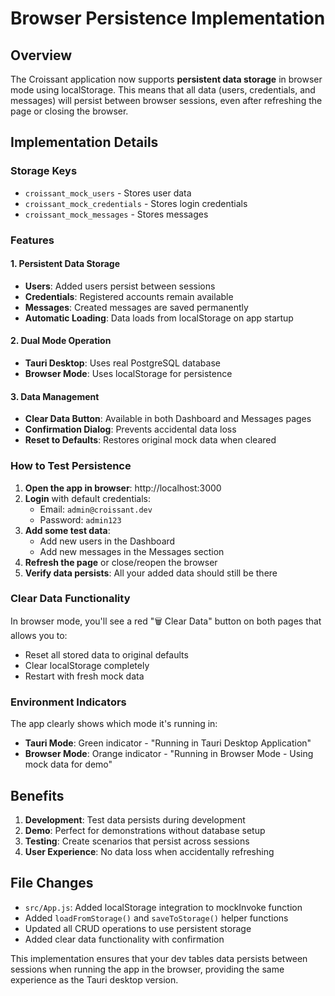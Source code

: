 # Browser Persistence Implementation

## Overview
The Croissant application now supports **persistent data storage** in browser mode using localStorage. This means that all data (users, credentials, and messages) will persist between browser sessions, even after refreshing the page or closing the browser.

## Implementation Details

### Storage Keys
- `croissant_mock_users` - Stores user data
- `croissant_mock_credentials` - Stores login credentials
- `croissant_mock_messages` - Stores messages

### Features

#### 1. Persistent Data Storage
- **Users**: Added users persist between sessions
- **Credentials**: Registered accounts remain available
- **Messages**: Created messages are saved permanently
- **Automatic Loading**: Data loads from localStorage on app startup

#### 2. Dual Mode Operation
- **Tauri Desktop**: Uses real PostgreSQL database
- **Browser Mode**: Uses localStorage for persistence

#### 3. Data Management
- **Clear Data Button**: Available in both Dashboard and Messages pages
- **Confirmation Dialog**: Prevents accidental data loss
- **Reset to Defaults**: Restores original mock data when cleared

### How to Test Persistence

1. **Open the app in browser**: http://localhost:3000
2. **Login** with default credentials:
   - Email: `admin@croissant.dev`
   - Password: `admin123`
3. **Add some test data**:
   - Add new users in the Dashboard
   - Add new messages in the Messages section
4. **Refresh the page** or close/reopen the browser
5. **Verify data persists**: All your added data should still be there

### Clear Data Functionality

In browser mode, you'll see a red "🗑️ Clear Data" button on both pages that allows you to:
- Reset all stored data to original defaults
- Clear localStorage completely
- Restart with fresh mock data

### Environment Indicators

The app clearly shows which mode it's running in:
- **Tauri Mode**: Green indicator - "Running in Tauri Desktop Application"
- **Browser Mode**: Orange indicator - "Running in Browser Mode - Using mock data for demo"

## Benefits

1. **Development**: Test data persists during development
2. **Demo**: Perfect for demonstrations without database setup
3. **Testing**: Create scenarios that persist across sessions
4. **User Experience**: No data loss when accidentally refreshing

## File Changes

- `src/App.js`: Added localStorage integration to mockInvoke function
- Added `loadFromStorage()` and `saveToStorage()` helper functions
- Updated all CRUD operations to use persistent storage
- Added clear data functionality with confirmation

This implementation ensures that your dev tables data persists between sessions when running the app in the browser, providing the same experience as the Tauri desktop version.
